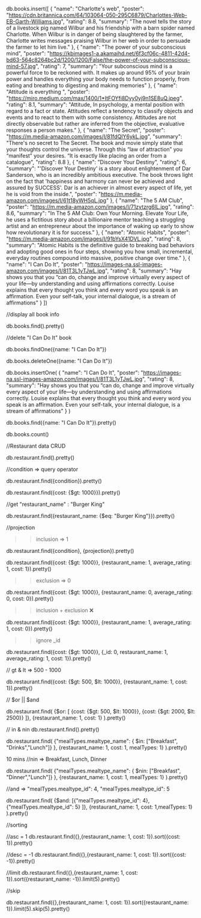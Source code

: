 db.books.insert([
{
"name": "Charlotte's web",
"poster": "https://cdn.britannica.com/64/103064-050-295C6879/Charlottes-Web-EB-Garth-Williams.jpg",
"rating": 8.8,
"summary": "The novel tells the story of a livestock pig named Wilbur and his friendship with a barn spider named Charlotte. When Wilbur is in danger of being slaughtered by the farmer, Charlotte writes messages praising Wilbur in her web in order to persuade the farmer to let him live."
},
{
"name": "The power of your subconscious mind",
"poster": "https://kbimages1-a.akamaihd.net/6f3cf06c-4811-42d4-bd63-564c8264bc2d/1200/1200/False/the-power-of-your-subconscious-mind-57.jpg",
"rating": 7,
"summary": "Your subconscious mind is a powerful force to be reckoned with. It makes up around 95% of your brain power and handles everything your body needs to function properly, from eating and breathing to digesting and making memories"
},
{
"name": "Attitude is everything ",
"poster": "https://miro.medium.com/max/1400/1*ItFOYfi8Dyy0yj9n1SE8uQ.jpeg",
"rating": 8.1,
"summary": "Attitude, In psychology, a mental position with regard to a fact or state. Attitudes reflect a tendency to classify objects and events and to react to them with some consistency. Attitudes are not directly observable but rather are inferred from the objective, evaluative responses a person makes."
},
{
"name": "The Secret",
"poster": "https://m.media-amazon.com/images/I/81fdQIY6ykL.jpg",
"summary": "There's no secret to The Secret. The book and movie simply state that your thoughts control the universe. Through this “law of attraction” you “manifest” your desires. “It is exactly like placing an order from a catalogue",
"rating": 8.8
},
{
"name": "Discover Your Destiny",
"rating": 6,
"summary": "'Discover Your Destiny' is a story about enlightenment of Dar Sanderson, who is an incredibly ambitious executive. The book throws light on the fact that 'happiness and harmony can never be achieved and assured by SUCCESS'. Dar is an achiever in almost every aspect of life, yet he is void from the inside.",
"poster": "https://m.media-amazon.com/images/I/61t18yWH5qL.jpg"
},
{
"name": "The 5 AM Club",
"poster": "https://m.media-amazon.com/images/I/71zytzrg6lL.jpg",
"rating": 8.6,
"summary": "In The 5 AM Club: Own Your Morning. Elevate Your Life, he uses a fictitious story about a billionaire mentor teaching a struggling artist and an entrepreneur about the importance of waking up early to show how revolutionary it is for success."
},
{
"name": "Atomic Habits",
"poster": "https://m.media-amazon.com/images/I/91bYsX41DVL.jpg",
"rating": 8,
"summary": "Atomic Habits is the definitive guide to breaking bad behaviors and adopting good ones in four steps, showing you how small, incremental, everyday routines compound into massive, positive change over time."
},
{
"name": "I Can Do It",
"poster": "https://images-na.ssl-images-amazon.com/images/I/81T3L1yTJwL.jpg",
"rating": 8,
"summary": "Hay shows you that you “can do, change and improve virtually every aspect of your life—by understanding and using affirmations correctly. Louise explains that every thought you think and every word you speak is an affirmation. Even your self-talk, your internal dialogue, is a stream of affirmations"
}
])

//display all book info

db.books.find().pretty()

//delete "I Can Do It" book

db.books.findOne({name: "I Can Do It"})

db.books.deleteOne({name: "I Can Do It"})

db.books.insertOne(
{
"name": "I Can Do It",
"poster": "https://images-na.ssl-images-amazon.com/images/I/81T3L1yTJwL.jpg",
"rating": 8,
"summary": "Hay shows you that you “can do, change and improve virtually every aspect of your life—by understanding and using affirmations correctly. Louise explains that every thought you think and every word you speak is an affirmation. Even your self-talk, your internal dialogue, is a stream of affirmations"
}
)

db.books.find({name: "I Can Do It"}).pretty()

db.books.count()

//Restaurant data CRUD

db.restaurant.find().pretty()

//condition => query operator

db.restaurant.find({condition}).pretty()

db.restaurant.find({cost: {$gt: 1000}}).pretty()

//get "restaurant_name" : "Burger King"

db.restaurant.find({restaurant_name: {$eq: "Burger King"}}).pretty()

//projection

> > inclusion => 1

db.restaurant.find({condition}, {projection}).pretty()

db.restaurant.find({cost: {$gt: 1000}}, {restaurant_name: 1, average_rating: 1, cost: 1}).pretty()

> > exclusion => 0

db.restaurant.find({cost: {$gt: 1000}}, {restaurant_name: 0, average_rating: 0, cost: 0}).pretty()

> > inclusion + exclusion ❌

db.restaurant.find({cost: {$gt: 1000}}, {restaurant_name: 1, average_rating: 1, cost: 0}).pretty()

> > ignore \_id

db.restaurant.find({cost: {$gt: 1000}}, {\_id: 0, restaurant_name: 1, average_rating: 1, cost: 1}).pretty()

// gt & lt => 500 - 1000

db.restaurant.find({cost: {$gt: 500, $lt: 1000}}, {restaurant_name: 1, cost: 1}).pretty()

// $or || $and

db.restaurant.find(
{$or: [ {cost: {$gt: 500, $lt: 1000}}, {cost: {$gt: 2000, $lt: 2500}} ]},
{restaurant_name: 1, cost: 1}
).pretty()

// in & nin
db.restaurant.find().pretty()

db.restaurant.find(
{"mealTypes.mealtype_name": { $in: ["Breakfast", "Drinks","Lunch"]} },
{restaurant_name: 1, cost: 1, mealTypes: 1}
).pretty()

10 mins
//nin => Breakfast, Lunch, Dinner

db.restaurant.find(
{"mealTypes.mealtype_name": { $nin: ["Breakfast", "Dinner","Lunch"]} },
{restaurant_name: 1, cost: 1, mealTypes: 1}
).pretty()

//and => "mealTypes.mealtype_id": 4, "mealTypes.mealtype_id": 5

db.restaurant.find(
{$and: [{"mealTypes.mealtype_id": 4},{"mealTypes.mealtype_id": 5} ]},
{restaurant_name: 1, cost: 1,mealTypes: 1}
).pretty()

//sorting

//asc = 1
db.restaurant.find({},{restaurant_name: 1, cost: 1}).sort({cost: 1}).pretty()

//desc = -1
db.restaurant.find({},{restaurant_name: 1, cost: 1}).sort({cost: -1}).pretty()

//limit
db.restaurant.find({},{restaurant_name: 1, cost: 1}).sort({restaurant_name: -1}).limit(5).pretty()

//skip

db.restaurant.find({},{restaurant_name: 1, cost: 1}).sort({restaurant_name: 1}).limit(5).skip(5).pretty()
